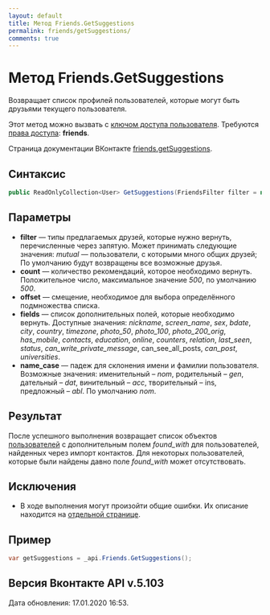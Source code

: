 ```yaml
---
layout: default
title: Метод Friends.GetSuggestions
permalink: friends/getSuggestions/
comments: true
---
```

# Метод Friends.GetSuggestions
Возвращает список профилей пользователей, которые могут быть друзьями текущего пользователя.

Этот метод можно вызвать с [ключом доступа пользователя](https://vk.com/dev/access_token). Требуются [права доступа](https://vk.com/dev/permissions): **friends**.

Страница документации ВКонтакте [friends.getSuggestions](https://vk.com/dev/friends.getSuggestions).

## Синтаксис
``` csharp
public ReadOnlyCollection<User> GetSuggestions(FriendsFilter filter = null, long? count = null, long? offset = null, UsersFields fields = null, NameCase nameCase = null)
```

## Параметры
+ **filter** — типы предлагаемых друзей, которые нужно вернуть, перечисленные через запятую. 
Может принимать следующие значения: *mutual* — пользователи, с которыми много общих друзей; По умолчанию будут возвращены все возможные друзья.
+ **count** — количество рекомендаций, которое необходимо вернуть. Положительное число, максимальное значение *500*, по умолчанию *500*.
+ **offset** — смещение, необходимое для выбора определённого подмножества списка.
+ **fields** — список дополнительных полей, которые необходимо вернуть. Доступные значения: *nickname*, *screen_name*, *sex*, *bdate*, *city*, *country*, *timezone*, *photo_50*, *photo_100*, *photo_200_orig*, *has_mobile*, *contacts*, *education*, *online*, *counters*, *relation*, *last_seen*, *status*, *can_write_private_message*, can_see_all_posts, *can_post*, *universities*.
+ **name_case** — падеж для склонения имени и фамилии пользователя. Возможные значения: именительный – *nom*, родительный – *gen*, дательный – *dat*, винительный – *acc*, творительный – ins, предложный – *abl*. По умолчанию *nom*.

## Результат
После успешного выполнения возвращает список объектов [пользователей](https://vk.com/dev/objects/user) с дополнительным полем *found_with* для пользователей, найденных через импорт контактов. Для некоторых пользователей, которые были найдены давно поле *found_with* может отсутствовать.

## Исключения
+ В ходе выполнения могут произойти общие ошибки. Их описание находится на [отдельной странице](https://vk.com/dev/errors).

## Пример
``` csharp
var getSuggestions = _api.Friends.GetSuggestions();
```

## Версия Вконтакте API v.5.103
Дата обновления: 17.01.2020 16:53.
